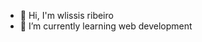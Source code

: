 - 👋 Hi, I'm  wlissis ribeiro
- 🌱 I’m currently learning web development

<!---
wlissisribeiro5/wlissisribeiro5 is a ✨ special ✨ repository because its `README.md` (this file) appears on your GitHub profile.
You can click the Preview link to take a look at your changes.
--->
